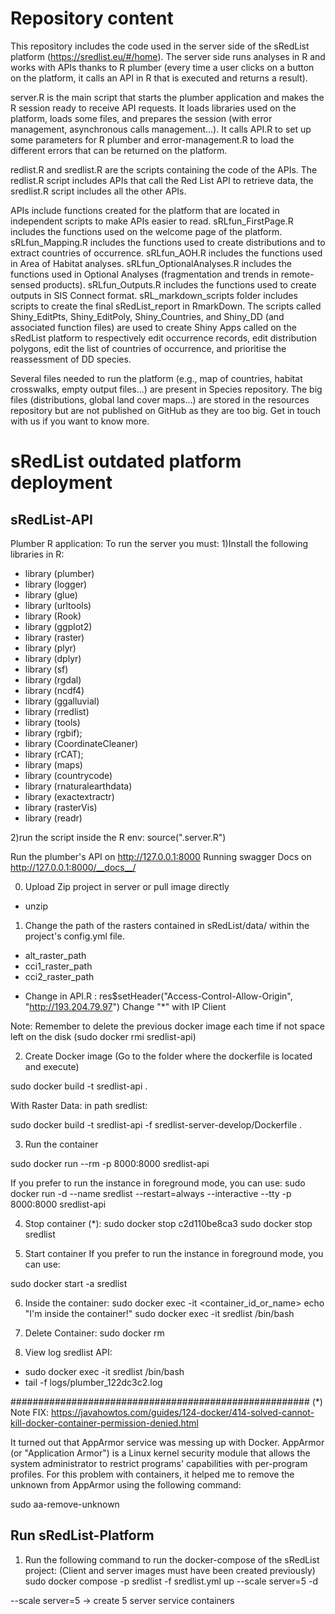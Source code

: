 # Repository content
This repository includes the code used in the server side of the sRedList platform (https://sredlist.eu/#/home). The server side runs analyses in R and works with APIs thanks to R plumber (every time a user clicks on a button on the platform, it calls an API in R that is executed and returns a result). 

server.R is the main script that starts the plumber application and makes the R session ready to receive API requests. It loads libraries used on the platform, loads some files, and prepares the session (with error management, asynchronous calls management…). It calls API.R to set up some parameters for R plumber and error-management.R to load the different errors that can be returned on the platform.

redlist.R and sredlist.R are the scripts containing the code of the APIs. The redlist.R script includes APIs that call the Red List API to retrieve data, the sredlist.R script includes all the other APIs. 

APIs include functions created for the platform that are located in independent scripts to make APIs easier to read. sRLfun_FirstPage.R includes the functions used on the welcome page of the platform. sRLfun_Mapping.R includes the functions used to create distributions and to extract countries of occurrence. sRLfun_AOH.R includes the functions used in Area of Habitat analyses. sRLfun_OptionalAnalyses.R includes the functions used in Optional Analyses (fragmentation and trends in remote-sensed products). sRLfun_Outputs.R includes the functions used to create outputs in SIS Connect format. sRL_markdown_scripts folder includes scripts to create the final sRedList_report in RmarkDown. The scripts called Shiny_EditPts, Shiny_EditPoly, Shiny_Countries, and Shiny_DD (and associated function files) are used to create Shiny Apps called on the sRedList platform to respectively edit occurrence records, edit distribution polygons, edit the list of countries of occurrence, and prioritise the reassessment of DD species.

Several files needed to run the platform (e.g., map of countries, habitat crosswalks, empty output files…) are present in Species repository. The big files (distributions, global land cover maps…) are stored in the resources repository but are not published on GitHub as they are too big. Get in touch with us if you want to know more.



# sRedList outdated platform deployment
## sRedList-API
Plumber R application:
To run the server you must:
1)Install the following libraries in R:
- library (plumber)
- library (logger)
- library (glue)
- library (urltools)
- library (Rook)
- library (ggplot2)
- library (raster)
- library (plyr)
- library (dplyr)
- library (sf) 
- library (rgdal) 
- library (ncdf4)
- library (ggalluvial)
- library (rredlist) 
- library (tools)
- library (rgbif);
- library (CoordinateCleaner)
- library (rCAT); 
- library (maps) 
- library (countrycode)
- library (rnaturalearthdata)
- library (exactextractr)
- library (rasterVis)
- library (readr)

2)run the script inside the R env:
source(".server.R")

Run the plumber's API on http://127.0.0.1:8000
Running swagger Docs on http://127.0.0.1:8000/__docs__/



0) Upload Zip project in server or pull image directly
- unzip <file>


1) Change the path of the rasters contained in sRedList/data/ within the project's config.yml file.
  * alt_raster_path
  * cci1_raster_path
  * cci2_raster_path

  - Change in API.R : res$setHeader("Access-Control-Allow-Origin", "http://193.204.79.97")
  Change "*" with IP Client


Note: Remember to delete the previous docker image each time if not space left on the disk
  (sudo docker rmi sredlist-api)



2) Create Docker image (Go to the folder where the dockerfile is located and execute)

sudo docker build -t sredlist-api .

With Raster Data:
in path sredlist:

sudo docker build -t sredlist-api -f sredlist-server-develop/Dockerfile .


3) Run the container

sudo docker run --rm -p 8000:8000 sredlist-api

If you prefer to run the instance in foreground mode, you can use:
sudo docker run -d --name sredlist --restart=always --interactive --tty -p 8000:8000 sredlist-api

4) Stop container (*):
sudo docker stop c2d110be8ca3
sudo docker stop sredlist

5) Start container
If you prefer to run the instance in foreground mode, you can use:

sudo docker start -a sredlist



6) Inside the container:
sudo docker exec -it <container_id_or_name> echo "I'm inside the container!"
sudo docker exec -it sredlist /bin/bash

7) Delete Container:
    sudo docker rm <containerID>


8) View log sredlist API:

- sudo docker exec -it sredlist /bin/bash
- tail -f logs/plumber_122dc3c2.log

######################################################
(*) Note FIX: https://javahowtos.com/guides/124-docker/414-solved-cannot-kill-docker-container-permission-denied.html

It turned out that AppArmor service was messing up with Docker. AppArmor (or "Application Armor") is a Linux kernel security module that allows the system administrator to restrict programs' capabilities with per-program profiles. For this problem with containers, it helped me to remove the unknown from AppArmor using the following command:

sudo aa-remove-unknown

## Run sRedList-Platform
1) Run the following command to run the docker-compose of the sRedList project: (Client and server images must have been created previously) 
sudo docker compose -p sredlist -f sredlist.yml up --scale server=5 -d

--scale server=5 -> create 5 server service containers
